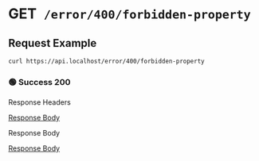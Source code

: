 # <span class="method-get">GET</span>` /error/400/forbidden-property`

## Request Example

```bash
curl https://api.localhost/error/400/forbidden-property
```

<!-- tabs:start -->

### **🟢 Success 200**

<div class="code-title">Response Headers</div>

[Response Body](./get-400-forbidden-property/200-response-header.txt ':include :type=code')

<div class="code-title">Response Body</div>

[Response Body](./get-400-forbidden-property/200-response-body.txt ':include :type=code')

<!-- tabs:end -->
